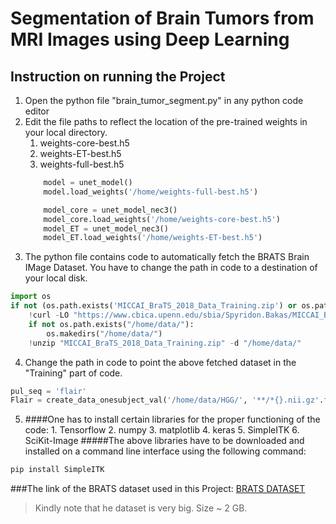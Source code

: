 # Segmentation of Brain Tumors from MRI Images using Deep Learning
## Instruction on running the Project

1. Open the python file "brain_tumor_segment.py" in any python code editor
2. Edit the file paths to reflect the location of the pre-trained weights in your local directory.
	1. weights-core-best.h5
	2. weights-ET-best.h5
	3. weights-full-best.h5
	```python
		model = unet_model()
		model.load_weights('/home/weights-full-best.h5')
	```
	```python
		model_core = unet_model_nec3()
		model_core.load_weights('/home/weights-core-best.h5')
		model_ET = unet_model_nec3()
		model_ET.load_weights('/home/weights-ET-best.h5')
	```
3. The python file contains code to automatically fetch the BRATS Brain IMage Dataset. You have to change the path in code to a destination of your local disk.
```python
import os
if not (os.path.exists('MICCAI_BraTS_2018_Data_Training.zip') or os.path.exists('/home/data/HGG/')):
    !curl -LO "https://www.cbica.upenn.edu/sbia/Spyridon.Bakas/MICCAI_BraTS/2018/MICCAI_BraTS_2018_Data_Training.zip"
    if not os.path.exists("/home/data/"):
        os.makedirs("/home/data/")
    !unzip "MICCAI_BraTS_2018_Data_Training.zip" -d "/home/data/"
```
4. Change the path in code to point the above fetched dataset in the "Training" part of code.
```python
pul_seq = 'flair'
Flair = create_data_onesubject_val('/home/data/HGG/', '**/*{}.nii.gz'.format(pul_seq), count, label=False)
```
5.   ####One has to install certain libraries for the proper functioning of the code:
	1. Tensorflow
	2. numpy
	3. matplotlib
	4. keras
	5. SimpleITK
	6. SciKit-Image
#####The above libraries have to be downloaded and installed on a command line interface using the following command:
```python
pip install SimpleITK
```

###The link of the BRATS dataset used in this Project:
[BRATS DATASET](https://www.cbica.upenn.edu/sbia/Spyridon.Bakas/MICCAI_BraTS/2018/MICCAI_BraTS_2018_Data_Training.zip "BRATS DATASET")
> Kindly note that he dataset is very big. Size ~ 2 GB.
